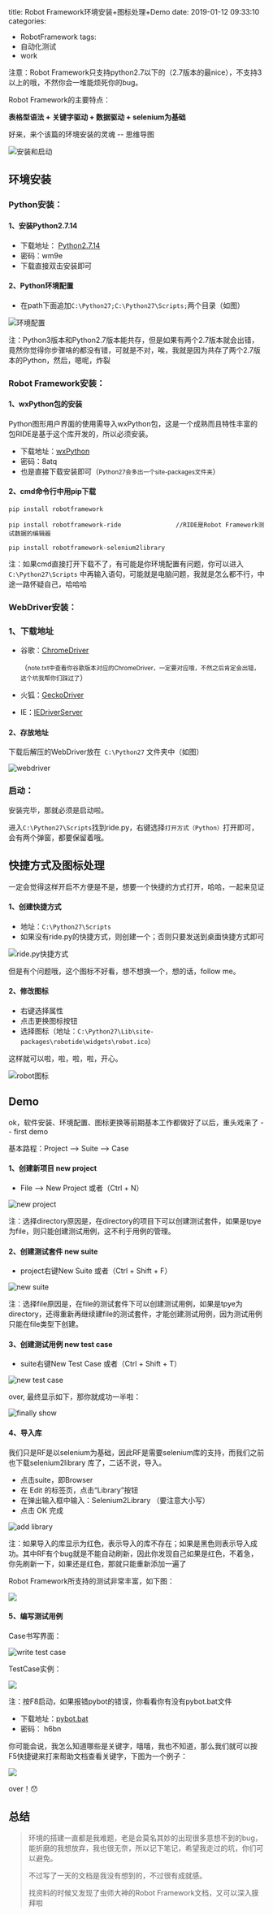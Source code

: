 title: Robot Framework环境安装+图标处理+Demo
date: 2019-01-12 09:33:10
categories:

- RobotFramework
tags: 
- 自动化测试
- work

注意：Robot Framework只支持python2.7以下的（2.7版本的最nice），不支持3以上的哦，不然你会一堆能烦死你的bug。

Robot Framework的主要特点：

**表格型语法 + 关键字驱动 + 数据驱动 + selenium为基础**

好来，来个该篇的环境安装的灵魂 -- 思维导图

![安装和启动](http://pic.yuti.site/RF-ProcessTotally.png)

## 环境安装

### Python安装：

#### 1、安装Python2.7.14

* 下载地址： [Python2.7.14](https://pan.baidu.com/s/154g7mC0KTBkok3dz08sOLA)  
* 密码：wm9e
* 下载直接双击安装即可

#### 2、Python环境配置

* 在path下面追加`C:\Python27;C:\Python27\Scripts;`两个目录（如图）

![环境配置](http://pic.yuti.site/RF-EnvironmentConfig.jpg)

注：Python3版本和Python2.7版本能共存，但是如果有两个2.7版本就会出错，竟然你觉得你步骤啥的都没有错，可就是不对，唉，我就是因为共存了两个2.7版本的Python，然后，嗯呢，炸裂

### Robot Framework安装：

#### 1、wxPython包的安装

Python图形用户界面的使用需导入wxPython包，这是一个成熟而且特性丰富的包RIDE是基于这个库开发的，所以必须安装。

* 下载地址：[wxPython](https://pan.baidu.com/s/1teYlvb9PNv26V5QsEs48Ew)  
* 密码：8atq
* 也是直接下载安装即可（<small>Python27会多出一个site-packages文件夹</small>）

#### 2、cmd命令行中用pip下载

```
pip install robotframework

pip install robotframework-ride               //RIDE是Robot Framework测试数据的编辑器

pip install robotframework-selenium2library
```



注：如果cmd直接打开下载不了，有可能是你环境配置有问题，你可以进入 `C:\Python27\Scripts` 中再输入语句，可能就是电脑问题，我就是怎么都不行，中途一路怀疑自己，哈哈哈

### WebDriver安装：

### 1、下载地址

* 谷歌：[ChromeDriver](http://chromedriver.storage.googleapis.com/index.html)  

  （<small>note.txt中查看你谷歌版本对应的ChromeDriver，一定要对应哦，不然之后肯定会出错，这个坑我帮你们踩过了</small>）

* 火狐：[GeckoDriver](https://github.com/mozilla/geckodriver/releases)

* IE：[IEDriverServer](http://selenium-release.storage.googleapis.com/index.html)

#### 2、存放地址

下载后解压的WebDriver放在` C:\Python27` 文件夹中（如图）

![webdriver](http://pic.yuti.site/RF-WebDriver.jpg)

### 启动：

安装完毕，那就必须是启动啦。

进入`C:\Python27\Scripts`找到ride.py，右键选择`打开方式（Python）`打开即可，会有两个弹窗，都要保留着哦。



## 快捷方式及图标处理

一定会觉得这样开启不方便是不是，想要一个快捷的方式打开，哈哈，一起来见证

#### 1、创建快捷方式

* 地址：`C:\Python27\Scripts`
* 如果没有ride.py的快捷方式，则创建一个；否则只要发送到桌面快捷方式即可

![ride.py快捷方式](http://pic.yuti.site/RF-RIDEPy.jpg)

但是有个问题哦，这个图标不好看，想不想换一个，想的话，follow me。

#### 2、修改图标

* 右键选择属性
* 点击更换图标按钮
* 选择图标（地址：`C:\Python27\Lib\site-packages\robotide\widgets\robot.ico`）

这样就可以啦，啦，啦，啦，开心。

![robot图标](http://pic.yuti.site/RF-RobotIco.jpg)



## Demo

ok，软件安装、环境配置、图标更换等前期基本工作都做好了以后，重头戏来了 -- first demo

基本路程：Project --> Suite --> Case

#### 1、创建新项目 new project

* File --> New Project 或者（Ctrl + N）

![new project](http://pic.yuti.site/RF-Newproject.png)

注：选择directory原因是，在directory的项目下可以创建测试套件，如果是tpye为file，则只能创建测试用例，这不利于用例的管理。



#### 2、创建测试套件 new suite

* project右键New Suite 或者（Ctrl + Shift + F）

![new suite](http://pic.yuti.site/RF-Newsuite.jpg)

注：选择file原因是，在file的测试套件下可以创建测试用例，如果是tpye为directory，还得重新再继续建file的测试套件，才能创建测试用例，因为测试用例只能在file类型下创建。

#### 3、创建测试用例 new test case

* suite右键New Test Case 或者（Ctrl + Shift + T）

![new test case](http://pic.yuti.site/RF-Newtestcase.png)

over, 最终显示如下，那你就成功一半啦：

![finally show](http://pic.yuti.site/RF-testdemoshow.png)

#### 4、导入库

我们只是RF是以selenium为基础，因此RF是需要selenium库的支持，而我们之前也下载selenium2library 库了，二话不说，导入。

* 点击suite，即Browser
* 在 Edit 的标签页，点击“Library”按钮
* 在弹出输入框中输入：Selenium2Library （要注意大小写）
* 点击 OK 完成

![add library](http://pic.yuti.site/RF-AddLibrary.png)

注：如果导入的库显示为红色，表示导入的库不存在；如果是黑色则表示导入成功。其中RF有个bug就是不能自动刷新，因此你发现自己如果是红色，不着急，你先刷新一下，如果还是红色，那就只能重新添加一遍了

Robot Framework所支持的测试非常丰富，如下图：

![](http://pic.yuti.site/RF-SupportLibrary.png)



#### 5、编写测试用例

Case书写界面：

![write test case](http://pic.yuti.site/RF-WriteCase.png)

TestCase实例：

![](http://pic.yuti.site/RF-TestCaseDemo.png)

注：按F8启动，如果报错pybot的错误，你看看你有没有pybot.bat文件

* 下载地址：[pybot.bat](https://pan.baidu.com/s/11QXS4a0Egt2XmN_nereUyQ )
* 密码： h6bn

你可能会说，我怎么知道哪些是关键字，嘻嘻，我也不知道，那么我们就可以按F5快捷键来打来帮助文档查看关键字，下图为一个例子：

![](http://pic.yuti.site/RF-TestCaseDemo.png)

over！😯

## 总结

> 环境的搭建一直都是我难题，老是会莫名其妙的出现很多意想不到的bug，能折磨的我想放弃，我也很无奈，所以记下笔记，希望我走过的坑，你们可以避免。
>
> 不过写了一天的文档是我没有想到的，不过很有成就感。
>
> 找资料的时候又发现了虫师大神的Robot Framework文档，又可以深入膜拜啦